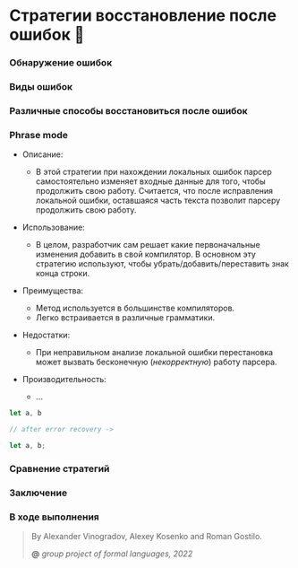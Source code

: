 # Стратегии восстановление после ошибок 🧐

### Обнаружение ошибок

### Виды ошибок

### Различные способы восстановиться после ошибок

### Phrase mode
- Описание:
  - В этой стратегии при нахождении локальных ошибок парсер
  самостоятельно изменяет входные данные для того,
  чтобы продолжить свою работу. Считается, что после 
  исправления локальной ошибки, оставшаяся часть текста
  позволит парсеру продолжить свою работу.

- Использование:
  - В целом, разработчик сам решает какие первоначальные
  изменения добавить в свой компилятор. В основном 
  эту стратегию используют, чтобы убрать/добавить/переставить знак
  конца строки.

- Преимущества:
  - Метод используется в большинстве компиляторов.
  - Легко встраивается в различные грамматики.

- Недостатки:
  - При неправильном анализе локальной ошибки перестановка
  может вызвать бесконечную (_некорректную_) работу парсера.

- Производительность: 
  - ...

```javascript
let a, b

// after error recovery ->

let a, b;
```

### Сравнение стратегий

### Заключение

### В ходе выполнения

>By Alexander Vinogradov, Alexey Kosenko and Roman Gostilo.
>
>**@** _group project of formal languages, 2022_
